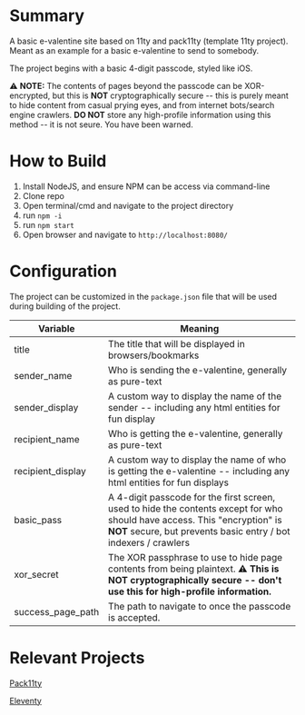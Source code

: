 # Summary
A basic e-valentine site based on 11ty and pack11ty (template 11ty project). Meant as an example for a basic e-valentine to send to somebody.

The project begins with a basic 4-digit passcode, styled like iOS. 

:warning: **NOTE:** The contents of pages beyond the passcode can be XOR-encrypted, but this is **NOT** cryptographically secure -- this is purely meant to hide content from casual prying eyes, and from internet bots/search engine crawlers. **DO NOT** store any high-profile information using this method -- it is not seure. You have been warned.

# How to Build
1. Install NodeJS, and ensure NPM can be access via command-line
2. Clone repo
3. Open terminal/cmd and navigate to the project directory
4. run `npm -i`
5. run `npm start`
6. Open browser and navigate to `http://localhost:8080/`

# Configuration
The project can be customized in the `package.json` file that will be used during building of the project.

| Variable | Meaning |
| -------- | ------- |
| title | The title that will be displayed in browsers/bookmarks |
| sender_name | Who is sending the e-valentine, generally as pure-text |
| sender_display | A custom way to display the name of the sender -- including any html entities for fun display |
| recipient_name | Who is getting the e-valentine, generally as pure-text |
| recipient_display | A custom way to display the name of who is getting the e-valentine -- including any html entities for fun displays |
| basic_pass | A 4-digit passcode for the first screen, used to hide the contents except for who should have access. This "encryption" is **NOT** secure, but prevents basic entry / bot indexers / crawlers |
| xor_secret | The XOR passphrase to use to hide page contents from being plaintext. :warning: **This is NOT cryptographically secure -- don't use this for high-profile information.** |
| success_page_path | The path to navigate to once the passcode is accepted. |

# Relevant Projects
[Pack11ty](https://pack11ty.dev)

[Eleventy](www.11ty.dev/) 
